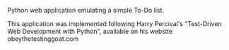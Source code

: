 Python web application emulating a simple To-Do list.

This application was implemented following Harry Percival's "Test-Driven Web Development with Python", available on his website obeythetestinggoat.com
